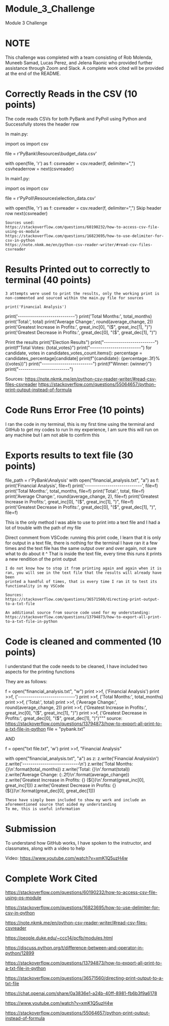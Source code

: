 # Module_3_Challenge
Module 3 Challenge 

# NOTE
This challenge was completed with a team consisting of Rob Molenda, Muneeb Samad, Lucas Perez, and Jelena Raonic who provided further assistance through Zoom and Slack.
A complete work cited will be provided at the end of the README.
 

# Correctly Reads in the CSV (10 points)
The code reads CSVs for both PyBank and PyPoll using Python and Successfully stores the header row

In main.py:

import os
import csv

file = r'PyBank\Resources\budget_data.csv'

with open(file, 'r') as f:
    csvreader = csv.reader(f, delimiter=",")
    csvheaderrow = next(csvreader)

In main1.py:

import os
import csv

file = r'PyPoll\Resources\election_data.csv'

with open(file, 'r') as f:
    csvreader = csv.reader(f, delimiter=",")
     Skip header row
    next(csvreader)

    Sources used:
    https://stackoverflow.com/questions/60190232/how-to-access-csv-file-using-os-module
    https://stackoverflow.com/questions/16823695/how-to-use-delimiter-for-csv-in-python
    https://note.nkmk.me/en/python-csv-reader-writer/#read-csv-files-csvreader
    
  # Results Printed out to correctly to terminal (40 points)

    3 attempts were used to print the results, only the working print is non-commented and sourced within the main.py file for sources

    print('Financial Analysis')
print('----------------------------')
print('Total Months:', total_months)
print('Total:', total)
print('Average Change:', round(average_change, 2))
print('Greatest Increase in Profits:', great_inc[0], "($", great_inc[1], ")")
print('Greatest Decrease in Profits:', great_dec[0], "($", great_dec[1], ")")

Print the results
print("Election Results")
print("-------------------------")
print(f"Total Votes: {total_votes}")
print("-------------------------")
for candidate, votes in candidates_votes_count.items():
    percentage = candidates_percentage[candidate]
    print(f"{candidate}: {percentage:.3f}% ({votes})")
print("-------------------------")
print(f"Winner: {winner}")
print("-------------------------")

Sources:
https://note.nkmk.me/en/python-csv-reader-writer/#read-csv-files-csvreader
https://stackoverflow.com/questions/55064657/python-print-output-instead-of-formula

# Code Runs Error Free (10 points)

I ran the code in my terminal, this is my first time using the terminal and GitHub to get my codes to run
In my experience, I am sure this will run on any machine but I am not able to confirm this

# Exports results to text file (30 points)

file_path = r'PyBank\Analysis'
with open("financial_analysis.txt", "a") as f:
    print('Financial Analysis', file=f)
    print('----------------------------', file=f)
    print('Total Months:', total_months, file=f)
    print('Total:', total, file=f)
    print('Average Change:', round(average_change, 2), file=f)
    print('Greatest Increase in Profits:', great_inc[0], "($", great_inc[1], ")", file=f)
    print('Greatest Decrease in Profits:', great_dec[0], "($", great_dec[1], ")", file=f)

  This is the only method I was able to use to print into a text file and I had a lot of trouble with the path of my file

Direct comment from VSCode: running this print code, I learn that it is only for output in a text file, there is nothing for the terminal
     I have ran it a few times and the text file has the same output over and over again, not sure what to do about it
     ^ That is inside the text file, every time this runs it prints a new rendition of the print output

    I do not know how to stop it from printing again and again when it is ran, you will see in the text file that the results will already have been 
    printed a handful of times, that is every time I ran it to test its functionality in my VSCode

    Sources:
    https://stackoverflow.com/questions/36571560/directing-print-output-to-a-txt-file
    
    An additional source from source code used for my understanding: 
    https://stackoverflow.com/questions/13794873/how-to-export-all-print-to-a-txt-file-in-python

  # Code is cleaned and commented (10 points)

  I understand that the code needs to be cleaned, I have included two aspects for the printing functions

  They are as follows:

  f = open("financial_analysis.txt", "w")
print >>f, ('Financial Analysis')
print >>f, ('----------------------------')
print >>f, ('Total Months:', total_months)
print >>f, ('Total:', total)
print >>f, ('Average Change:', round(average_change, 2))
print >>f, ('Greatest Increase in Profits:', great_inc[0], "($", great_inc[1], ")")
print >>f, ('Greatest Decrease in Profits:', great_dec[0], "($", great_dec[1], ")")"""
source: https://stackoverflow.com/questions/13794873/how-to-export-all-print-to-a-txt-file-in-python
file = "pybank.txt"

AND

f = open("txt file.txt", 'w')
print >>f, "Financial Analysis"

with open("financial_analysis.txt", "a") as z:
    z.write('Financial Analysis\n')
    z.write('----------------------------\n')
    z.write('Total Months: {}\n'.format(total_months))
    z.write('Total: {}\n'.format(total))
    z.write('Average Change: {:.2f}\n'.format(average_change))
    z.write('Greatest Increase in Profits: {} (${})\n'.format(great_inc[0], great_inc[1]))
    z.write('Greatest Decrease in Profits: {} (${})\n'.format(great_dec[0], great_dec[1]))

    These have simply been included to show my work and include an aforementioned source that aided my understanding
    To me, this is useful information

  # Submission

  To understand how GitHub works, I have spoken to the instructor, and classmates, along with a video to help

  Video: https://www.youtube.com/watch?v=xmK1Q5uzH4w

  # Complete Work Cited

https://stackoverflow.com/questions/60190232/how-to-access-csv-file-using-os-module

https://stackoverflow.com/questions/16823695/how-to-use-delimiter-for-csv-in-python

https://note.nkmk.me/en/python-csv-reader-writer/#read-csv-files-csvreader

https://people.duke.edu/~ccc14/pcfb/modules.html

https://discuss.python.org/t/difference-between-and-operator-in-python/12899

https://stackoverflow.com/questions/13794873/how-to-export-all-print-to-a-txt-file-in-python

https://stackoverflow.com/questions/36571560/directing-print-output-to-a-txt-file

https://chat.openai.com/share/0a3836e1-a24b-40ff-8981-fb6b3f9a6178

https://www.youtube.com/watch?v=xmK1Q5uzH4w

https://stackoverflow.com/questions/55064657/python-print-output-instead-of-formula
